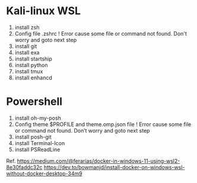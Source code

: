 # Kali-linux WSL
1. install zsh
2. Config file .zshrc
    ! Error cause some file or command not found. Don't worry and goto next step
3. install git
4. install exa
2. install startship
3. install python
4. install tmux
5. install enhancd

# Powershell
1. install oh-my-posh
2. Config theme $PROFILE and theme.omp.json file
    ! Error cause some file or command not found. Don’t worry and goto next step
3. install posh-git
4. install Terminal-Icon
5. install PSReadLine

Ref.
https://medium.com/@ferarias/docker-in-windows-11-using-wsl2-8e30faddc32c
https://dev.to/bowmanjd/install-docker-on-windows-wsl-without-docker-desktop-34m9